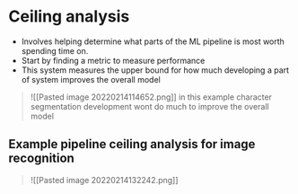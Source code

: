 # Ceiling analysis
- Involves helping determine what parts of the ML pipeline is most worth spending time on.
- Start by finding a metric to measure performance
- This system measures the upper bound for how much developing a part of system improves the overall model
>![[Pasted image 20220214114652.png]]
in this example character segmentation development wont do much to improve the overall model
## Example pipeline ceiling analysis for image recognition
>![[Pasted image 20220214132242.png]]
